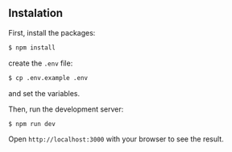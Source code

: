 ## Instalation

First, install the packages:

```bash
$ npm install
```

create the `.env` file:
```bash
$ cp .env.example .env
```
and set the variables.

Then, run the development server:
```bash
$ npm run dev
```

Open `http://localhost:3000` with your browser to see the result.